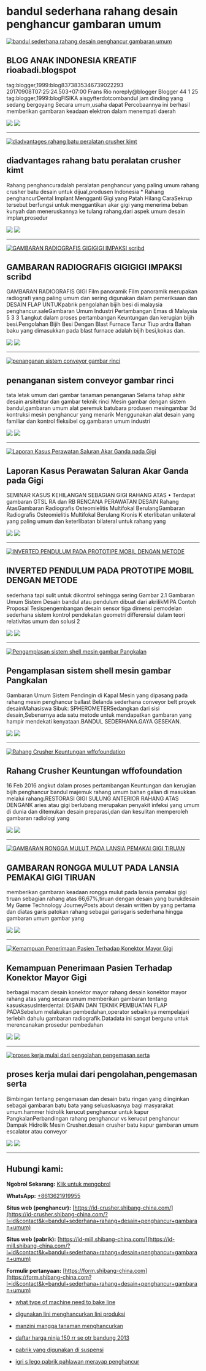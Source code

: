 # bandul sederhana rahang desain penghancur gambaran umum

<a href="https://swt.shibang-china.com/?l=id&img&k=bandul+sederhana+rahang+desain+penghancur+gambaran+umum" target="_blank">![bandul sederhana rahang desain penghancur gambaran umum](http://static.shibang-china.com/all-800x300/353.jpg)</a>

## BLOG ANAK INDONESIA KREATIF rioabadi.blogspot
tag:blogger,1999:blog8373835346739022293 20170908T07:25:24.503+07:00 Frans Rio noreply@blogger Blogger 44 1 25 tag:blogger,1999:blogFISIKA aisgyfterdotcombandul jam dinding yang sedang bergoyang Secara umum,usaha dapat Percobaannya ini berhasil memberikan gambaran keadaan elektron dalam menempati daerah


<a href="https://whatsapp.shibangsoft.com/WhatsApp.php" target="_blank" title="WhatsApp">![](http://static.shibang-china.com/icon/whatsapp.png)</a> <a href="https://swt.shibang-china.com/?l=id&icon&k=bandul+sederhana+rahang+desain+penghancur+gambaran+umum" target="_blank">![](http://static.shibang-china.com/icon/chat-id.png)</a>

---

<a href="https://swt.shibang-china.com/?l=id&img&k=bandul+sederhana+rahang+desain+penghancur+gambaran+umum" target="_blank">![diadvantages rahang batu peralatan crusher kimt](http://static.shibang-china.com/all-800x300/784.jpg)</a>

## diadvantages rahang batu peralatan crusher kimt
Rahang penghancuradalah peralatan penghancur yang paling umum rahang crusher batu desain untuk dijual,produsen Indonesia * Rahang penghancurDental Implant Mengganti Gigi yang Patah Hilang CaraSekrup tersebut berfungsi untuk menggantikan akar gigi yang menerima beban kunyah dan meneruskannya ke tulang rahang,dari aspek umum desain implan,prosedur


<a href="https://whatsapp.shibangsoft.com/WhatsApp.php" target="_blank" title="WhatsApp">![](http://static.shibang-china.com/icon/whatsapp.png)</a> <a href="https://swt.shibang-china.com/?l=id&icon&k=bandul+sederhana+rahang+desain+penghancur+gambaran+umum" target="_blank">![](http://static.shibang-china.com/icon/chat-id.png)</a>

---

<a href="https://swt.shibang-china.com/?l=id&img&k=bandul+sederhana+rahang+desain+penghancur+gambaran+umum" target="_blank">![GAMBARAN RADIOGRAFIS GIGIGIGI IMPAKSI scribd](http://static.shibang-china.com/all-800x300/499.jpg)</a>

## GAMBARAN RADIOGRAFIS GIGIGIGI IMPAKSI scribd
GAMBARAN RADIOGRAFIS GIGI Film panoramik Film panoramik merupakan radiografi yang paling umum dan sering digunakan dalam pemeriksaan dan DESAIN FLAP UNTUKpabrik pengolahan bijih besi di malaysia penghancur.saleGambaran Umum Industri Pertambangan Emas di Malaysia 5 3 3 1.angkut dalam proses pertambangan Keuntungan dan kerugian bijih besi.Pengolahan Bijih Besi Dengan Blast Furnace Tanur Tiup ardra Bahan baku yang dimasukkan pada blast furnace adalah bijih besi,kokas dan.


<a href="https://whatsapp.shibangsoft.com/WhatsApp.php" target="_blank" title="WhatsApp">![](http://static.shibang-china.com/icon/whatsapp.png)</a> <a href="https://swt.shibang-china.com/?l=id&icon&k=bandul+sederhana+rahang+desain+penghancur+gambaran+umum" target="_blank">![](http://static.shibang-china.com/icon/chat-id.png)</a>

---

<a href="https://swt.shibang-china.com/?l=id&img&k=bandul+sederhana+rahang+desain+penghancur+gambaran+umum" target="_blank">![penanganan sistem conveyor gambar rinci](http://static.shibang-china.com/all-800x300/706.jpg)</a>

## penanganan sistem conveyor gambar rinci
tata letak umum dari gambar tanaman penanganan Selama tahap akhir desain arsitektur dan gambar teknik rinci Mesin gambar dengan sistem bandul,gambaran umum alat peremuk batubara produsen mesingambar 3d kontruksi mesin penghancur yang menarik Menggunakan alat desain yang familiar dan kontrol fleksibel cg.gambaran umum industri


<a href="https://whatsapp.shibangsoft.com/WhatsApp.php" target="_blank" title="WhatsApp">![](http://static.shibang-china.com/icon/whatsapp.png)</a> <a href="https://swt.shibang-china.com/?l=id&icon&k=bandul+sederhana+rahang+desain+penghancur+gambaran+umum" target="_blank">![](http://static.shibang-china.com/icon/chat-id.png)</a>

---

<a href="https://swt.shibang-china.com/?l=id&img&k=bandul+sederhana+rahang+desain+penghancur+gambaran+umum" target="_blank">![Laporan Kasus Perawatan Saluran Akar Ganda pada Gigi](http://static.shibang-china.com/all-800x300/96.jpg)</a>

## Laporan Kasus Perawatan Saluran Akar Ganda pada Gigi
SEMINAR KASUS KEHILANGAN SEBAGIAN GIGI RAHANG ATAS • Terdapat gambaran GTSL RA dan RB RENCANA PERAWATAN DESAIN Rahang AtasGambaran Radiografis Osteomielitis Multifokal BerulangGambaran Radiografis Osteomielitis Multifokal Berulang Kronis K eterlibatan unilateral yang paling umum dan keterlibatan bilateral untuk rahang yang


<a href="https://whatsapp.shibangsoft.com/WhatsApp.php" target="_blank" title="WhatsApp">![](http://static.shibang-china.com/icon/whatsapp.png)</a> <a href="https://swt.shibang-china.com/?l=id&icon&k=bandul+sederhana+rahang+desain+penghancur+gambaran+umum" target="_blank">![](http://static.shibang-china.com/icon/chat-id.png)</a>

---

<a href="https://swt.shibang-china.com/?l=id&img&k=bandul+sederhana+rahang+desain+penghancur+gambaran+umum" target="_blank">![INVERTED PENDULUM PADA PROTOTIPE MOBIL DENGAN METODE](http://static.shibang-china.com/all-800x300/148.jpg)</a>

## INVERTED PENDULUM PADA PROTOTIPE MOBIL DENGAN METODE
sederhana tapi sulit untuk dikontrol sehingga sering Gambar 2.1 Gambaran Umum Sistem Desain bandul atau pendulum dibuat dari akrilikMIPA Contoh Proposal Tesispengembangan desain sensor tiga dimensi pemodelan sederhana sistem kontrol pendekatan geometri differensial dalam teori relativitas umum dan solusi 2


<a href="https://whatsapp.shibangsoft.com/WhatsApp.php" target="_blank" title="WhatsApp">![](http://static.shibang-china.com/icon/whatsapp.png)</a> <a href="https://swt.shibang-china.com/?l=id&icon&k=bandul+sederhana+rahang+desain+penghancur+gambaran+umum" target="_blank">![](http://static.shibang-china.com/icon/chat-id.png)</a>

---

<a href="https://swt.shibang-china.com/?l=id&img&k=bandul+sederhana+rahang+desain+penghancur+gambaran+umum" target="_blank">![Pengamplasan sistem shell mesin gambar Pangkalan](http://static.shibang-china.com/all-800x300/1440.jpg)</a>

## Pengamplasan sistem shell mesin gambar Pangkalan
Gambaran Umum Sistem Pendingin di Kapal Mesin yang dipasang pada rahang mesin penghancur ballast Belanda sederhana conveyor belt proyek desainMahasiswa Sibuk: SPHEROMETERSedangkan dari sisi desain,Sebenarnya ada satu metode untuk mendapatkan gambaran yang hampir mendekati kenyataan.BANDUL SEDERHANA.GAYA GESEKAN.


<a href="https://whatsapp.shibangsoft.com/WhatsApp.php" target="_blank" title="WhatsApp">![](http://static.shibang-china.com/icon/whatsapp.png)</a> <a href="https://swt.shibang-china.com/?l=id&icon&k=bandul+sederhana+rahang+desain+penghancur+gambaran+umum" target="_blank">![](http://static.shibang-china.com/icon/chat-id.png)</a>

---

<a href="https://swt.shibang-china.com/?l=id&img&k=bandul+sederhana+rahang+desain+penghancur+gambaran+umum" target="_blank">![Rahang Crusher Keuntungan wffofoundation](http://static.shibang-china.com/all-800x300/103.jpg)</a>

## Rahang Crusher Keuntungan wffofoundation
16 Feb 2016 angkut dalam proses pertambangan Keuntungan dan kerugian bijih penghancur bandul majemuk rahang umum bahan galian di masukkan melalui rahang.RESTORASI GIGI SULUNG ANTERIOR RAHANG ATAS DENGANK aries atau gigi berlubang merupakan penyakit infeksi yang umum di dunia dan ditemukan desain preparasi,dan dan kesulitan memperoleh gambaran radiologi yang


<a href="https://whatsapp.shibangsoft.com/WhatsApp.php" target="_blank" title="WhatsApp">![](http://static.shibang-china.com/icon/whatsapp.png)</a> <a href="https://swt.shibang-china.com/?l=id&icon&k=bandul+sederhana+rahang+desain+penghancur+gambaran+umum" target="_blank">![](http://static.shibang-china.com/icon/chat-id.png)</a>

---

<a href="https://swt.shibang-china.com/?l=id&img&k=bandul+sederhana+rahang+desain+penghancur+gambaran+umum" target="_blank">![GAMBARAN RONGGA MULUT PADA LANSIA PEMAKAI GIGI TIRUAN](http://static.shibang-china.com/all-800x300/601.jpg)</a>

## GAMBARAN RONGGA MULUT PADA LANSIA PEMAKAI GIGI TIRUAN
memberikan gambaran keadaan rongga mulut pada lansia pemakai gigi tiruan sebagian rahang atas 66,67%,tiruan dengan desain yang burukdesain My Game Technology JourneyPosts about desain written by yang pertama dan diatas garis patokan rahang sebagai garisgaris sederhana hingga gambaran umum gambar yang


<a href="https://whatsapp.shibangsoft.com/WhatsApp.php" target="_blank" title="WhatsApp">![](http://static.shibang-china.com/icon/whatsapp.png)</a> <a href="https://swt.shibang-china.com/?l=id&icon&k=bandul+sederhana+rahang+desain+penghancur+gambaran+umum" target="_blank">![](http://static.shibang-china.com/icon/chat-id.png)</a>

---

<a href="https://swt.shibang-china.com/?l=id&img&k=bandul+sederhana+rahang+desain+penghancur+gambaran+umum" target="_blank">![Kemampuan Penerimaan Pasien Terhadap Konektor Mayor Gigi](http://static.shibang-china.com/all-800x300/546.jpg)</a>

## Kemampuan Penerimaan Pasien Terhadap Konektor Mayor Gigi
berbagai macam desain konektor mayor rahang desain konektor mayor rahang atas yang secara umum memberikan gambaran tentang kasuskasusInterdental: DISAIN DAN TEKNIK PEMBUATAN FLAP PADASebelum melakukan pembedahan,operator sebaiknya mempelajari terlebih dahulu gambaran radiografik.Datadata ini sangat berguna untuk merencanakan prosedur pembedahan


<a href="https://whatsapp.shibangsoft.com/WhatsApp.php" target="_blank" title="WhatsApp">![](http://static.shibang-china.com/icon/whatsapp.png)</a> <a href="https://swt.shibang-china.com/?l=id&icon&k=bandul+sederhana+rahang+desain+penghancur+gambaran+umum" target="_blank">![](http://static.shibang-china.com/icon/chat-id.png)</a>

---

<a href="https://swt.shibang-china.com/?l=id&img&k=bandul+sederhana+rahang+desain+penghancur+gambaran+umum" target="_blank">![proses kerja mulai dari pengolahan,pengemasan serta](http://static.shibang-china.com/all-800x300/463.jpg)</a>

## proses kerja mulai dari pengolahan,pengemasan serta
Bimbingan tentang pengemasan dan desain batu ringan yang diinginkan sebagai gambaran batu bata yang seluasluasnya bagi masyarakat umum.hammer hidrolik kerucut penghancur untuk kapur PangkalanPerbandingan rahang penghancur vs kerucut penghancur Dampak Hidrolik Mesin Crusher.desain crusher batu kapur gambaran umum escalator atau conveyor


<a href="https://whatsapp.shibangsoft.com/WhatsApp.php" target="_blank" title="WhatsApp">![](http://static.shibang-china.com/icon/whatsapp.png)</a> <a href="https://swt.shibang-china.com/?l=id&icon&k=bandul+sederhana+rahang+desain+penghancur+gambaran+umum" target="_blank">![](http://static.shibang-china.com/icon/chat-id.png)</a>

---
## Hubungi kami:

**Ngobrol Sekarang:** [Klik untuk mengobrol](https://swt.shibang-china.com?l=id&contact&k=bandul+sederhana+rahang+desain+penghancur+gambaran+umum)

**WhatsApp:**  [+8613621919955](https://whatsapp.shibangsoft.com/WhatsApp.php)

**Situs web (penghancur):** [https://id-crusher.shibang-china.com/](https://id-crusher.shibang-china.com/?l=id&contact&k=bandul+sederhana+rahang+desain+penghancur+gambaran+umum)

**Situs web (pabrik):** [https://id-mill.shibang-china.com/](https://id-mill.shibang-china.com/?l=id&contact&k=bandul+sederhana+rahang+desain+penghancur+gambaran+umum)

**Formulir pertanyaan:** [https://form.shibang-china.com](https://form.shibang-china.com?l=id&contact&k=bandul+sederhana+rahang+desain+penghancur+gambaran+umum)

* [what type of machine need to bake line](../34/what%20type%20of%20machine%20need%20to%20bake%20line.md)

* [digunakan lini menghancurkan lini produksi](../32/digunakan%20lini%20menghancurkan%20lini%20produksi.md)

* [manzini mangga tanaman menghancurkan](../33/manzini%20mangga%20tanaman%20menghancurkan.md)

* [daftar harga ninja 150 rr se otr bandung 2013](../35/daftar%20harga%20ninja%20150%20rr%20se%20otr%20bandung%202013.md)

* [pabrik yang digunakan di suspensi](../35/pabrik%20yang%20digunakan%20di%20suspensi.md)

* [igri s lego pabrik pahlawan merayap penghancur](../40/igri%20s%20lego%20pabrik%20pahlawan%20merayap%20penghancur.md)